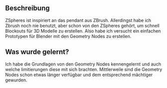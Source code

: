 ## Beschreibung
ZSpheres ist inspiriert an das pendant aus ZBrush. Allerdingst habe ich Zbrush noch nie benutzt, aber schon von den ZSpheres gehört, um schnell Blockouts für 3D Modelle zu erstellen. Also habe ich versucht ein einfachen Prototypen für Blender mit den Geometry Nodes zu erstellen.

## Was wurde gelernt?
Ich habe die Grundlagen von den Geometry Nodes kennengelernt und auch welche limitierungen diese mit sich brachten. Mittlerweile sind die Geometry Nodes schon etwas länger verfügbar und dem entsprechend mächtiger gewurden.